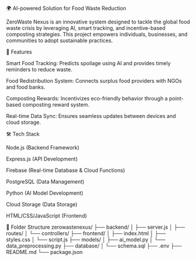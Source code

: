 🌍 AI-powered Solution for Food Waste Reduction

ZeroWaste Nexus is an innovative system designed to tackle the global food waste crisis by leveraging AI, smart tracking, and incentive-based composting strategies. This project empowers individuals, businesses, and communities to adopt sustainable practices.

🚀 Features

Smart Food Tracking: Predicts spoilage using AI and provides timely reminders to reduce waste.

Food Redistribution System: Connects surplus food providers with NGOs and food banks.

Composting Rewards: Incentivizes eco-friendly behavior through a point-based composting reward system.

Real-time Data Sync: Ensures seamless updates between devices and cloud storage.

🛠️ Tech Stack

Node.js (Backend Framework)

Express.js (API Development)

Firebase (Real-time Database & Cloud Functions)

PostgreSQL (Data Management)

Python (AI Model Development)

Cloud Storage (Data Storage)

HTML/CSS/JavaScript (Frontend)

📂 Folder Structure
zerowastenexus/
├── backend/
│   ├── server.js
│   ├── routes/
│   └── controllers/
├── frontend/
│   ├── index.html
│   ├── styles.css
│   └── script.js
├── models/
│   ├── ai_model.py
│   └── data_preprocessing.py
├── database/
│   └── schema.sql
├── .env
├── README.md
└── package.json

